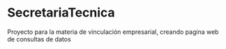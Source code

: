 # SecretariaTecnica
Proyecto para la materia de vinculación empresarial, creando pagina web de consultas de datos 
